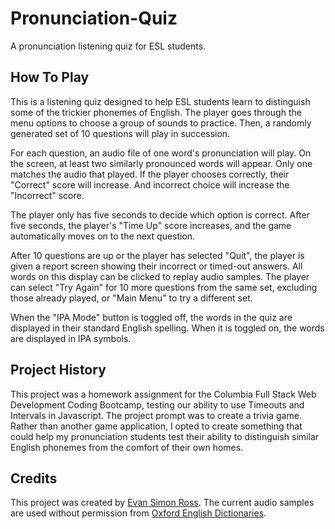 # Pronunciation-Quiz
A pronunciation listening quiz for ESL students. 

## How To Play
This is a listening quiz designed to help ESL students learn to distinguish some of the trickier phonemes of English. The player goes through the menu options to choose a group of sounds to practice. Then, a randomly generated set of 10 questions will play in succession. 

For each question, an audio file of one word's pronunciation will play. On the screen, at least two similarly pronounced words will appear. Only one matches the audio that played. If the player chooses correctly, their "Correct" score will increase. And incorrect choice will increase the "Incorrect" score. 

The player only has five seconds to decide which option is correct. After five seconds, the player's "Time Up" score increases, and the game automatically moves on to the next question.

After 10 questions are up or the player has selected "Quit", the player is given a report screen showing their incorrect or timed-out answers. All words on this display can be clicked to replay audio samples. The player can select "Try Again" for 10 more questions from the same set, excluding those already played, or "Main Menu" to try a different set. 

When the "IPA Mode" button is toggled off, the words in the quiz are displayed in their standard English spelling. When it is toggled on, the words are displayed in IPA symbols.

## Project History
This project was a homework assignment for the Columbia Full Stack Web Development Coding Bootcamp, testing our ability to use Timeouts and Intervals in Javascript. The project prompt was to create a trivia game. Rather than another game application, I opted to create something that could help my pronunciation students test their ability to distinguish similar English phonemes from the comfort of their own homes.

## Credits
This project was created by [Evan Simon Ross](https://evansimonross.github.io). The current audio samples are used without permission from [Oxford English Dictionaries](https://en.oxforddictionaries.com/).